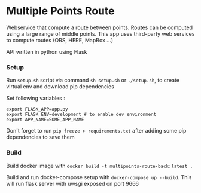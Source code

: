 # Multiple Points Route

Webservice that compute a route between points. Routes can be computed using a large range of middle points. This app uses third-party web services to compute routes (ORS, HERE, MapBox ...)

API written in python using Flask

### Setup

Run `setup.sh` script via command `sh setup.sh` or `./setup.sh`, to create virtual env and download pip dependencies

Set following variables :
```
export FLASK_APP=app.py
export FLASK_ENV=development # to enable dev environment 
export APP_NAME=SOME_APP_NAME
```

Don't forget to run `pip freeze > requirements.txt` after adding some pip dependencies to save them

### Build

Build docker image with `docker build -t multipoints-route-back:latest .`

Build and run docker-compose setup with `docker-compose up --build`. This will run flask server with uwsgi exposed on port 9666
